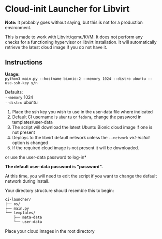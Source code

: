 # Cloud-init Launcher for Libvirt

__Note:__ It probably goes without saying, but this is not for a production environment.

This is made to work with Libvirt/qemu/KVM. It does not perform any checks for a functioning hypervisor 
or libvirt installation. It will automatically retrieve the latest cloud image if you do not have it.  

## Instructions

__Usage:__  
`python3 main.py --hostname bionic-2 --memory 1024 --distro ubuntu --use-ssh-key y/n`

Defaults:  
`--memory` 1024  
`--distro` ubuntu  

1. Place the ssh key you wish to use in the user-data file where indicated 
2. Default CI username is `ubuntu` or `fedora`, change the password in templates/user-data
3. The script will download the latest Ubuntu Bionic cloud image if one is not present
4. Deploys to the libvirt default network unless the `--network` *virt-install* option is changed
5. If the required cloud image is not present it will be downloaded. 

or use the user-data password to log-in*  

__The default user-data password is "password".__  

At this time, you will need to edit the script if you want to change the default network during install.  

Your directory structure should resemble this to begin:  

```bash
ci-launcher/
├── os/
├── main.py
└── templates/
    ├── meta-data
    └── user-data
```
 
Place your cloud images in the root directory 
